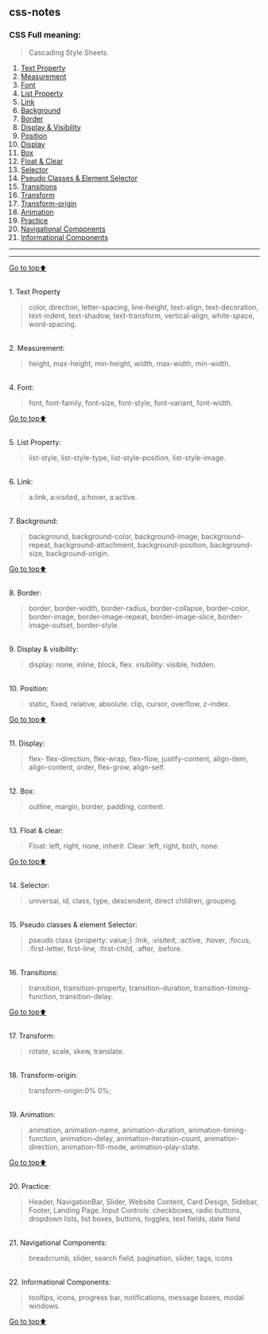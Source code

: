 <a name="top"></a>
## css-notes

### CSS Full meaning:

> Cascading Style Sheets.

1. [Text Property](#text-property)
1. [Measurement](#measurement)
1. [Font](#font)
1. [List Property](#list-property)
1. [Link](#link)
1. [Background](#background)
1. [Border](#border)
1. [Display & Visibility](#display-visibility)
1. [Position](#position)
1. [Display](#display)
1. [Box](#box)
1. [Float & Clear](#float-clear)
1. [Selector](#selector)
1. [Pseudo Classes & Element Selector](#psedudo-Classes)
1. [Transitions](#transitions)
1. [Transform](#transform)
1. [Transform-origin](#transform-origin)
1. [Animation](#animation)
1. [Practice](#practice)
1. [Navigational Components](#navigational-components)
1. [Informational Components](#Informational-Components)
---
***

[Go to top:arrow_up: ](#top)

<br/>
<a name="text-property"></a>
1. Text Property
  
  > color, direction, letter-spacing, line-height, text-align, text-decoration, text-indent, text-shadow, text-transform, vertical-align, white-space, word-spacing.

<br/>
<a name="measurement"></a>
2. Measurement:
  
  > height, max-height, min-height, width, max-width, min-width.

<br/>
<a name="font"></a>
4. Font:
  
  > font, font-family, font-size, font-style, font-variant, font-width.

[Go to top:arrow_up: ](#top)


<br/>
<a name="list-property"></a>
5. List Property:
  
  > list-style, list-style-type, list-style-position, list-style-image.


<br/>
<a name="link"></a>
6. Link:
  
  > a:link, a:visited, a:hover, a:active.

<br/>
<a name="background"></a>
7. Background:
  
  > background, background-color, background-image, background-repeat, background-attachment, background-position, background-size, background-origin.
  > 
[Go to top:arrow_up: ](#top)

<br/>
<a name="border"></a>
8. Border:

  > border, border-width, border-radius, border-collapse, border-color, border-image, border-image-repeat, border-image-slice, border-image-outset, border-style.

<br/>
<a name="display-visibility"></a>
9. Display & visibility:
  
  > display: none, inline, block, flex. visibility: visible, hidden.

<br/>
<a name="position"></a>
10. Position:
  
  > static, fixed, relative, absolute. clip, cursor, overflow, z-index.

[Go to top:arrow_up: ](#top)

<br/>
<a name="display"></a>
11. Display:
  
  > flex- flex-direction, flex-wrap, flex-flow, justify-content, align-item, align-content, order, flex-grow, align-self.

<br/>
<a name="box"></a>
12. Box:
  
  > outline, margin, border, padding, content.

<br/>
<a name="float-clear"></a>
13. Float & clear:
  
  > Float: left, right, none, inherit. Clear: left, right, both, none.

[Go to top:arrow_up: ](#top)

<br/>
<a name="selector"></a>
14. Selector:
  
  > universal, id, class, type, descendent, direct children, grouping.

<br/>
<a name="pseudo-classes"></a>
15. Pseudo classes & element Selector:
  
  > pseudo class {property: value;} :link, :visited, :active, :hover, :focus, :first-letter, first-line, :first-child, :after, :before.

<br/>
<a name="transitions"></a>
16. Transitions:
  
  > transition, transition-property, transition-duration, transition-timing-function, transition-delay.

[Go to top:arrow_up: ](#top)

<br/>
<a name="transform"></a>
17. Transform:
  
  > rotate, scale, skew, translate.

<br/>
<a name="transform-origin"></a>
18. Transform-origin:
  
  > transform-origin:0% 0%;

<br/>
<a name="animation"></a>
19. Animation:
  
  > animation, animation-name, animation-duration, animation-timing-function, animation-delay, animation-iteration-count, animation-direction, animation-fill-mode, animation-play-state.

[Go to top:arrow_up: ](#top)

<br/>
<a name="practice"></a>
20. Practice:
 
 > Header, NavigationBar, Slider, Website Content, Card Design, Sidebar, Footer, Landing Page.
  > Input Controls: checkboxes, radio buttons, dropdown lists, list boxes, buttons, toggles, text fields, date field

<br/>
<a name="navigation-components"></a>
21. Navigational Components:
  
  > breadcrumb, slider, search field, pagination, slider, tags, icons

<br/>
<a name="informational-components"></a>
22. Informational Components:
  
  > tooltips, icons, progress bar, notifications, message boxes, modal windows.

[Go to top:arrow_up: ](#top)
